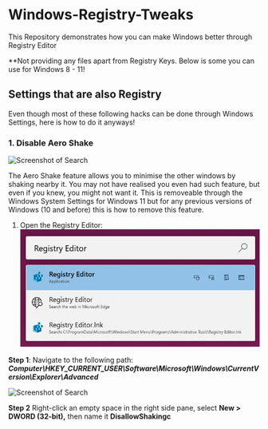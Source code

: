 # Windows-Registry-Tweaks
This Repository demonstrates how you can make Windows better through Registry Editor

**Not providing any files apart from Registry Keys. Below is some you can use for Windows 8 - 11!

## Settings that are also Registry
Even though most of these following hacks can be done through Windows Settings, here is how to do it anyways!

### **1. Disable Aero Shake**

   ![Screenshot of Search](https://github.com/jerfer1111/Windows-Registry-Tweaks/blob/main/disable_aero_shake_attached_screenshots/Disable%20Aero%20Shake%20Picture%201.png?raw=true)
   
   The Aero Shake feature allows you to minimise the other windows by shaking nearby it. You may not have realised you even had such feature, but even if you knew, you might not want it. This is removeable through the Windows System Settings for Windows 11 but for any previous versions of Windows (10 and before) this is how to remove this feature.

   1. Open the Registry Editor:
     ![Screenshot of Search](disable_aero_shake_attached_screenshots/registry_editor_search.png)

**Step 1**: Navigate to the following path:
	***Computer\HKEY_CURRENT_USER\Software\Microsoft\Windows\CurrentVersion\Explorer\Advanced***

 ![Screenshot of Search](https://github.com/jerfer1111/Windows-Registry-Tweaks/blob/main/disable_aero_shake_attached_screenshots/Disable%20Aero%20Shake%20Picture%202.png?raw=true)

 **Step 2** Right-click an empty space in the right side pane, select **New > DWORD (32-bit),** then name it **DisallowShakingc**
